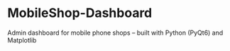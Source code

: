 # MobileShop-Dashboard
Admin dashboard for mobile phone shops – built with Python (PyQt6) and Matplotlib
